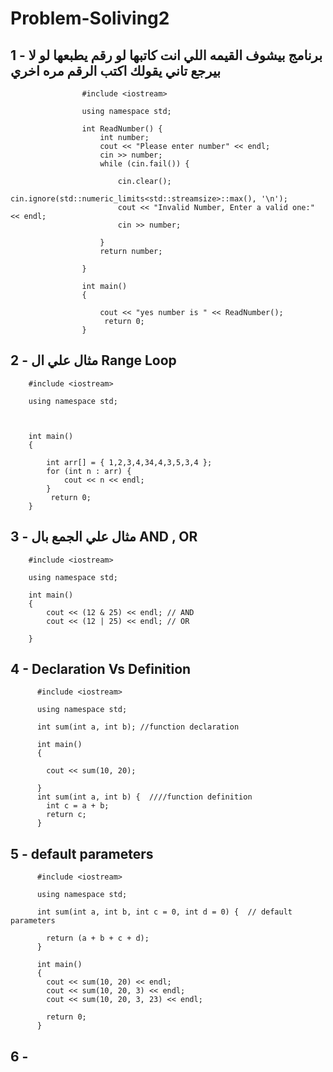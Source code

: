 # Problem-Soliving2

## 1 - برنامج بيشوف القيمه اللي انت كاتبها لو رقم يطبعها لو لا بيرجع تاني يقولك اكتب الرقم مره اخري 

                    #include <iostream>
                    
                    using namespace std;
                    
                    int ReadNumber() {
                        int number;
                        cout << "Please enter number" << endl;
                        cin >> number;
                        while (cin.fail()) {
                    
                            cin.clear();
                            cin.ignore(std::numeric_limits<std::streamsize>::max(), '\n');
                            cout << "Invalid Number, Enter a valid one:" << endl;
                            cin >> number;
                    
                        }
                        return number;
                    
                    }
                     
                    int main()
                    {
                        
                        cout << "yes number is " << ReadNumber();
                         return 0;
                    }

                    
## 2 - مثال علي ال Range Loop 

        #include <iostream>
        
        using namespace std;
        
        
         
        int main()
        {
            
            int arr[] = { 1,2,3,4,34,4,3,5,3,4 };
            for (int n : arr) {
                cout << n << endl;
            }
             return 0;
        }

## 3 - مثال علي الجمع بال AND , OR 

        #include <iostream>
        
        using namespace std;
        
        int main()
        {
            cout << (12 & 25) << endl; // AND
            cout << (12 | 25) << endl; // OR
        
        }


        
## 4 -  Declaration Vs Definition

          #include <iostream>
          
          using namespace std;
          
          int sum(int a, int b); //function declaration
          
          int main()
          {
             
          	cout << sum(10, 20);
          
          }
          int sum(int a, int b) {  ////function definition
          	int c = a + b;
          	return c;
          }

## 5 - default parameters

          #include <iostream>
          
          using namespace std;
          
          int sum(int a, int b, int c = 0, int d = 0) {  // default parameters
          	
          	return (a + b + c + d);
          }
          
          int main()
          {
          	cout << sum(10, 20) << endl; 
          	cout << sum(10, 20, 3) << endl;
          	cout << sum(10, 20, 3, 23) << endl;
          
          	return 0;
          }

## 6 - 














